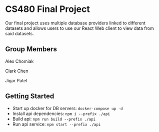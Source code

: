# CS480 Final Project
Our final project uses multiple database providers linked to different datasets and allows users to use our React Web client to view data from said datasets.

## Group Members
Alex Chomiak

Clark Chen

Jigar Patel

## Getting Started
- Start up docker for DB servers: `docker-compose up -d`
- Install api dependencies: `npm i --prefix ./api`
- Build api: `npm run build --prefix ./api`
- Run api service: `npm start --prefix ./api`
